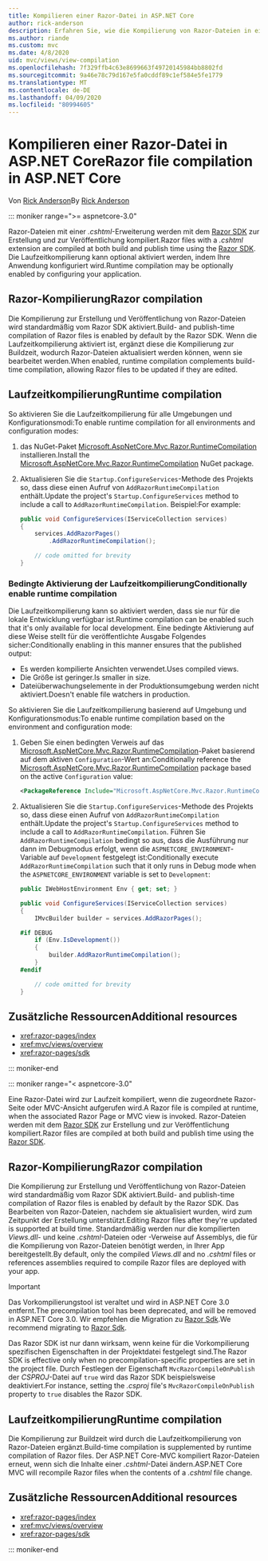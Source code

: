 ```yaml
---
title: Kompilieren einer Razor-Datei in ASP.NET Core
author: rick-anderson
description: Erfahren Sie, wie die Kompilierung von Razor-Dateien in einer ASP.NET Core-App auftreten kann.
ms.author: riande
ms.custom: mvc
ms.date: 4/8/2020
uid: mvc/views/view-compilation
ms.openlocfilehash: 7f329ffb4c63e8699663f49720145984bb8802fd
ms.sourcegitcommit: 9a46e78c79d167e5fa0cddf89c1ef584e5fe1779
ms.translationtype: MT
ms.contentlocale: de-DE
ms.lasthandoff: 04/09/2020
ms.locfileid: "80994605"
---
```

# <a name="razor-file-compilation-in-aspnet-core"></a><span data-ttu-id="42c8c-103">Kompilieren einer Razor-Datei in ASP.NET Core</span><span class="sxs-lookup"><span data-stu-id="42c8c-103">Razor file compilation in ASP.NET Core</span></span>

<span data-ttu-id="42c8c-104">Von [Rick Anderson](https://twitter.com/RickAndMSFT)</span><span class="sxs-lookup"><span data-stu-id="42c8c-104">By [Rick Anderson](https://twitter.com/RickAndMSFT)</span></span>

::: moniker range=">= aspnetcore-3.0"

<span data-ttu-id="42c8c-105">Razor-Dateien mit einer *.cshtml*-Erweiterung werden mit dem [Razor SDK](xref:razor-pages/sdk) zur Erstellung und zur Veröffentlichung kompiliert.</span><span class="sxs-lookup"><span data-stu-id="42c8c-105">Razor files with a *.cshtml* extension are compiled at both build and publish time using the [Razor SDK](xref:razor-pages/sdk).</span></span> <span data-ttu-id="42c8c-106">Die Laufzeitkompilierung kann optional aktiviert werden, indem Ihre Anwendung konfiguriert wird.</span><span class="sxs-lookup"><span data-stu-id="42c8c-106">Runtime compilation may be optionally enabled by configuring your application.</span></span>

## <a name="razor-compilation"></a><span data-ttu-id="42c8c-107">Razor-Kompilierung</span><span class="sxs-lookup"><span data-stu-id="42c8c-107">Razor compilation</span></span>

<span data-ttu-id="42c8c-108">Die Kompilierung zur Erstellung und Veröffentlichung von Razor-Dateien wird standardmäßig vom Razor SDK aktiviert.</span><span class="sxs-lookup"><span data-stu-id="42c8c-108">Build- and publish-time compilation of Razor files is enabled by default by the Razor SDK.</span></span> <span data-ttu-id="42c8c-109">Wenn die Laufzeitkompilierung aktiviert ist, ergänzt diese die Kompilierung zur Buildzeit, wodurch Razor-Dateien aktualisiert werden können, wenn sie bearbeitet werden.</span><span class="sxs-lookup"><span data-stu-id="42c8c-109">When enabled, runtime compilation complements build-time compilation, allowing Razor files to be updated if they are edited.</span></span>

## <a name="runtime-compilation"></a><span data-ttu-id="42c8c-110">Laufzeitkompilierung</span><span class="sxs-lookup"><span data-stu-id="42c8c-110">Runtime compilation</span></span>

<span data-ttu-id="42c8c-111">So aktivieren Sie die Laufzeitkompilierung für alle Umgebungen und Konfigurationsmodi:</span><span class="sxs-lookup"><span data-stu-id="42c8c-111">To enable runtime compilation for all environments and configuration modes:</span></span>

1. <span data-ttu-id="42c8c-112">das NuGet-Paket [Microsoft.AspNetCore.Mvc.Razor.RuntimeCompilation](https://www.nuget.org/packages/Microsoft.AspNetCore.Mvc.Razor.RuntimeCompilation/) installieren.</span><span class="sxs-lookup"><span data-stu-id="42c8c-112">Install the [Microsoft.AspNetCore.Mvc.Razor.RuntimeCompilation](https://www.nuget.org/packages/Microsoft.AspNetCore.Mvc.Razor.RuntimeCompilation/) NuGet package.</span></span>

1. <span data-ttu-id="42c8c-113">Aktualisieren Sie die `Startup.ConfigureServices`-Methode des Projekts so, dass diese einen Aufruf von `AddRazorRuntimeCompilation` enthält.</span><span class="sxs-lookup"><span data-stu-id="42c8c-113">Update the project's `Startup.ConfigureServices` method to include a call to `AddRazorRuntimeCompilation`.</span></span> <span data-ttu-id="42c8c-114">Beispiel:</span><span class="sxs-lookup"><span data-stu-id="42c8c-114">For example:</span></span>

    ```csharp
    public void ConfigureServices(IServiceCollection services)
    {
        services.AddRazorPages()
            .AddRazorRuntimeCompilation();

        // code omitted for brevity
    }
    ```

### <a name="conditionally-enable-runtime-compilation"></a><span data-ttu-id="42c8c-115">Bedingte Aktivierung der Laufzeitkompilierung</span><span class="sxs-lookup"><span data-stu-id="42c8c-115">Conditionally enable runtime compilation</span></span>

<span data-ttu-id="42c8c-116">Die Laufzeitkompilierung kann so aktiviert werden, dass sie nur für die lokale Entwicklung verfügbar ist.</span><span class="sxs-lookup"><span data-stu-id="42c8c-116">Runtime compilation can be enabled such that it's only available for local development.</span></span> <span data-ttu-id="42c8c-117">Eine bedingte Aktivierung auf diese Weise stellt für die veröffentlichte Ausgabe Folgendes sicher:</span><span class="sxs-lookup"><span data-stu-id="42c8c-117">Conditionally enabling in this manner ensures that the published output:</span></span>

* <span data-ttu-id="42c8c-118">Es werden kompilierte Ansichten verwendet.</span><span class="sxs-lookup"><span data-stu-id="42c8c-118">Uses compiled views.</span></span>
* <span data-ttu-id="42c8c-119">Die Größe ist geringer.</span><span class="sxs-lookup"><span data-stu-id="42c8c-119">Is smaller in size.</span></span>
* <span data-ttu-id="42c8c-120">Dateiüberwachungselemente in der Produktionsumgebung werden nicht aktiviert.</span><span class="sxs-lookup"><span data-stu-id="42c8c-120">Doesn't enable file watchers in production.</span></span>

<span data-ttu-id="42c8c-121">So aktivieren Sie die Laufzeitkompilierung basierend auf Umgebung und Konfigurationsmodus:</span><span class="sxs-lookup"><span data-stu-id="42c8c-121">To enable runtime compilation based on the environment and configuration mode:</span></span>

1. <span data-ttu-id="42c8c-122">Geben Sie einen bedingten Verweis auf das [Microsoft.AspNetCore.Mvc.Razor.RuntimeCompilation](https://www.nuget.org/packages/Microsoft.AspNetCore.Mvc.Razor.RuntimeCompilation/)-Paket basierend auf dem aktiven `Configuration`-Wert an:</span><span class="sxs-lookup"><span data-stu-id="42c8c-122">Conditionally reference the [Microsoft.AspNetCore.Mvc.Razor.RuntimeCompilation](https://www.nuget.org/packages/Microsoft.AspNetCore.Mvc.Razor.RuntimeCompilation/) package based on the active `Configuration` value:</span></span>

    ```xml
    <PackageReference Include="Microsoft.AspNetCore.Mvc.Razor.RuntimeCompilation" Version="3.1.0" Condition="'$(Configuration)' == 'Debug'" />
    ```

1. <span data-ttu-id="42c8c-123">Aktualisieren Sie die `Startup.ConfigureServices`-Methode des Projekts so, dass diese einen Aufruf von `AddRazorRuntimeCompilation` enthält.</span><span class="sxs-lookup"><span data-stu-id="42c8c-123">Update the project's `Startup.ConfigureServices` method to include a call to `AddRazorRuntimeCompilation`.</span></span> <span data-ttu-id="42c8c-124">Führen Sie `AddRazorRuntimeCompilation` bedingt so aus, dass die Ausführung nur dann im Debugmodus erfolgt, wenn die `ASPNETCORE_ENVIRONMENT`-Variable auf `Development` festgelegt ist:</span><span class="sxs-lookup"><span data-stu-id="42c8c-124">Conditionally execute `AddRazorRuntimeCompilation` such that it only runs in Debug mode when the `ASPNETCORE_ENVIRONMENT` variable is set to `Development`:</span></span>

    ```csharp
    public IWebHostEnvironment Env { get; set; }

    public void ConfigureServices(IServiceCollection services)
    {
        IMvcBuilder builder = services.AddRazorPages();

    #if DEBUG
        if (Env.IsDevelopment())
        {
            builder.AddRazorRuntimeCompilation();
        }
    #endif

        // code omitted for brevity
    }
    ```

## <a name="additional-resources"></a><span data-ttu-id="42c8c-125">Zusätzliche Ressourcen</span><span class="sxs-lookup"><span data-stu-id="42c8c-125">Additional resources</span></span>

* <xref:razor-pages/index>
* <xref:mvc/views/overview>
* <xref:razor-pages/sdk>

::: moniker-end

::: moniker range="< aspnetcore-3.0"

<span data-ttu-id="42c8c-126">Eine Razor-Datei wird zur Laufzeit kompiliert, wenn die zugeordnete Razor-Seite oder MVC-Ansicht aufgerufen wird.</span><span class="sxs-lookup"><span data-stu-id="42c8c-126">A Razor file is compiled at runtime, when the associated Razor Page or MVC view is invoked.</span></span> <span data-ttu-id="42c8c-127">Razor-Dateien werden mit dem [Razor SDK](xref:razor-pages/sdk) zur Erstellung und zur Veröffentlichung kompiliert.</span><span class="sxs-lookup"><span data-stu-id="42c8c-127">Razor files are compiled at both build and publish time using the [Razor SDK](xref:razor-pages/sdk).</span></span>

## <a name="razor-compilation"></a><span data-ttu-id="42c8c-128">Razor-Kompilierung</span><span class="sxs-lookup"><span data-stu-id="42c8c-128">Razor compilation</span></span>

<span data-ttu-id="42c8c-129">Die Kompilierung zur Erstellung und Veröffentlichung von Razor-Dateien wird standardmäßig vom Razor SDK aktiviert.</span><span class="sxs-lookup"><span data-stu-id="42c8c-129">Build- and publish-time compilation of Razor files is enabled by default by the Razor SDK.</span></span> <span data-ttu-id="42c8c-130">Das Bearbeiten von Razor-Dateien, nachdem sie aktualisiert wurden, wird zum Zeitpunkt der Erstellung unterstützt.</span><span class="sxs-lookup"><span data-stu-id="42c8c-130">Editing Razor files after they're updated is supported at build time.</span></span> <span data-ttu-id="42c8c-131">Standardmäßig werden nur die kompilierten *Views.dll*- und keine *.cshtml*-Dateien oder -Verweise auf Assemblys, die für die Kompilierung von Razor-Dateien benötigt werden, in Ihrer App bereitgestellt.</span><span class="sxs-lookup"><span data-stu-id="42c8c-131">By default, only the compiled *Views.dll* and no *.cshtml* files or references assemblies required to compile Razor files are deployed with your app.</span></span>

> [!IMPORTANT]
> <span data-ttu-id="42c8c-132">Das Vorkompilierungstool ist veraltet und wird in ASP.NET Core 3.0 entfernt.</span><span class="sxs-lookup"><span data-stu-id="42c8c-132">The precompilation tool has been deprecated, and will be removed in ASP.NET Core 3.0.</span></span> <span data-ttu-id="42c8c-133">Wir empfehlen die Migration zu [Razor Sdk](xref:razor-pages/sdk).</span><span class="sxs-lookup"><span data-stu-id="42c8c-133">We recommend migrating to [Razor Sdk](xref:razor-pages/sdk).</span></span>
>
> <span data-ttu-id="42c8c-134">Das Razor SDK ist nur dann wirksam, wenn keine für die Vorkompilierung spezifischen Eigenschaften in der Projektdatei festgelegt sind.</span><span class="sxs-lookup"><span data-stu-id="42c8c-134">The Razor SDK is effective only when no precompilation-specific properties are set in the project file.</span></span> <span data-ttu-id="42c8c-135">Durch Festlegen der Eigenschaft `MvcRazorCompileOnPublish` der *CSPROJ*-Datei auf `true` wird das Razor SDK beispielsweise deaktiviert.</span><span class="sxs-lookup"><span data-stu-id="42c8c-135">For instance, setting the *.csproj* file's `MvcRazorCompileOnPublish` property to `true` disables the Razor SDK.</span></span>

## <a name="runtime-compilation"></a><span data-ttu-id="42c8c-136">Laufzeitkompilierung</span><span class="sxs-lookup"><span data-stu-id="42c8c-136">Runtime compilation</span></span>

<span data-ttu-id="42c8c-137">Die Kompilierung zur Buildzeit wird durch die Laufzeitkompilierung von Razor-Dateien ergänzt.</span><span class="sxs-lookup"><span data-stu-id="42c8c-137">Build-time compilation is supplemented by runtime compilation of Razor files.</span></span> <span data-ttu-id="42c8c-138">Der ASP.NET Core-MVC kompiliert Razor-Dateien erneut, wenn sich die Inhalte einer *.cshtml*-Datei ändern.</span><span class="sxs-lookup"><span data-stu-id="42c8c-138">ASP.NET Core MVC will recompile Razor files when the contents of a *.cshtml* file change.</span></span>

## <a name="additional-resources"></a><span data-ttu-id="42c8c-139">Zusätzliche Ressourcen</span><span class="sxs-lookup"><span data-stu-id="42c8c-139">Additional resources</span></span>

* <xref:razor-pages/index>
* <xref:mvc/views/overview>
* <xref:razor-pages/sdk>

::: moniker-end